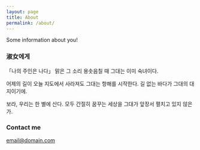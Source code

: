 ```yaml
---
layout: page
title: About
permalink: /about/
---
```


Some information about you!

### 淑女에게

「나의 주인은 나다」
맑은 그 소리 용솟음칠 때
그대는 이미 숙녀이다.

어제의 길이 오늘 지도에서 사라져도
그대는 항해를 시작한다. 
길 없는 바다가 그대의 대지이기에.

보라,
우리는 한 별에 산다.
모두 간절히 꿈꾸는 세상을
그대가 앞장서 펼치고 있지 않은가.

### Contact me

[email@domain.com](mailto:email@domain.com)